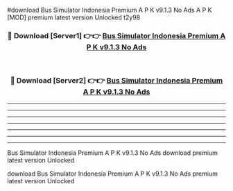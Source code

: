 #download Bus Simulator Indonesia Premium A P K v9.1.3 No Ads  A P K [MOD] premium latest version Unlocked t2y98 



<div align="center">
<h3>🔴 Download [Server1] 👉👉 <a href="https://apkdownload2.web.app/">Bus Simulator Indonesia Premium A P K v9.1.3 No Ads </a></h3><br>

<h3>🔴 Download [Server2] 👉👉 <a href="https://apkdownload2.web.app/">Bus Simulator Indonesia Premium A P K v9.1.3 No Ads </a></h3>
</div>





----------------------------------------------------------

----------------------------------------------------------

----------------------------------------------------------

----------------------------------------------------------

----------------------------------------------------------

----------------------------------------------------------

----------------------------------------------------------

Bus Simulator Indonesia Premium A P K v9.1.3 No Ads  download premium latest version Unlocked

download Bus Simulator Indonesia Premium A P K v9.1.3 No Ads  premium latest version Unlocked
